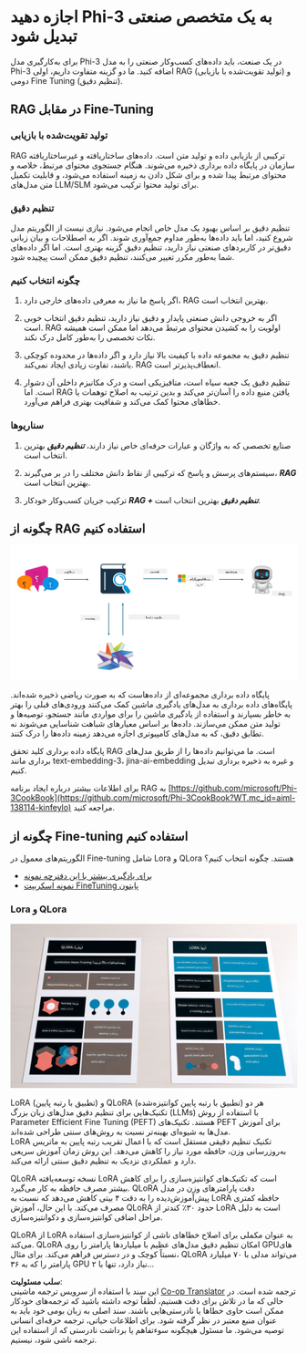 <!--
CO_OP_TRANSLATOR_METADATA:
{
  "original_hash": "743d7e9cb9c4e8ea642d77bee657a7fa",
  "translation_date": "2025-05-07T13:33:13+00:00",
  "source_file": "md/03.FineTuning/LetPhi3gotoIndustriy.md",
  "language_code": "fa"
}
-->
# **اجازه دهید Phi-3 به یک متخصص صنعتی تبدیل شود**

برای به‌کارگیری مدل Phi-3 در یک صنعت، باید داده‌های کسب‌وکار صنعتی را به مدل Phi-3 اضافه کنید. ما دو گزینه متفاوت داریم، اولی RAG (تولید تقویت‌شده با بازیابی) و دومی Fine Tuning (تنظیم دقیق).

## **RAG در مقابل Fine-Tuning**

### **تولید تقویت‌شده با بازیابی**

RAG ترکیبی از بازیابی داده و تولید متن است. داده‌های ساختاریافته و غیرساختاریافته سازمان در پایگاه داده برداری ذخیره می‌شوند. هنگام جستجوی محتوای مرتبط، خلاصه و محتوای مرتبط پیدا شده و برای شکل دادن به زمینه استفاده می‌شود، و قابلیت تکمیل متن مدل‌های LLM/SLM برای تولید محتوا ترکیب می‌شود.

### **تنظیم دقیق**

تنظیم دقیق بر اساس بهبود یک مدل خاص انجام می‌شود. نیازی نیست از الگوریتم مدل شروع کنید، اما باید داده‌ها به‌طور مداوم جمع‌آوری شوند. اگر به اصطلاحات و بیان زبانی دقیق‌تر در کاربردهای صنعتی نیاز دارید، تنظیم دقیق گزینه بهتری است. اما اگر داده‌های شما به‌طور مکرر تغییر می‌کنند، تنظیم دقیق ممکن است پیچیده شود.

### **چگونه انتخاب کنیم**

1. اگر پاسخ ما نیاز به معرفی داده‌های خارجی دارد، RAG بهترین انتخاب است.

2. اگر به خروجی دانش صنعتی پایدار و دقیق نیاز دارید، تنظیم دقیق انتخاب خوبی است. RAG اولویت را به کشیدن محتوای مرتبط می‌دهد اما ممکن است همیشه نکات تخصصی را به‌طور کامل درک نکند.

3. تنظیم دقیق به مجموعه داده با کیفیت بالا نیاز دارد و اگر داده‌ها در محدوده کوچکی باشند، تفاوت زیادی ایجاد نمی‌کند. RAG انعطاف‌پذیرتر است.

4. تنظیم دقیق یک جعبه سیاه است، متافیزیکی است و درک مکانیزم داخلی آن دشوار است. اما RAG یافتن منبع داده را آسان‌تر می‌کند و بدین ترتیب به اصلاح توهمات یا خطاهای محتوا کمک می‌کند و شفافیت بهتری فراهم می‌آورد.

### **سناریوها**

1. صنایع تخصصی که به واژگان و عبارات حرفه‌ای خاص نیاز دارند، ***تنظیم دقیق*** بهترین انتخاب است.

2. سیستم‌های پرسش و پاسخ که ترکیبی از نقاط دانش مختلف را در بر می‌گیرند، ***RAG*** بهترین انتخاب است.

3. ترکیب جریان کسب‌وکار خودکار ***RAG + تنظیم دقیق*** بهترین انتخاب است.

## **چگونه از RAG استفاده کنیم**

![rag](../../../../translated_images/rag.2014adc59e6f6007bafac13e800a6cbc3e297fbb9903efe20a93129bd13987e9.fa.png)

پایگاه داده برداری مجموعه‌ای از داده‌هاست که به صورت ریاضی ذخیره شده‌اند. پایگاه‌های داده برداری به مدل‌های یادگیری ماشین کمک می‌کنند ورودی‌های قبلی را بهتر به خاطر بسپارند و استفاده از یادگیری ماشین را برای مواردی مانند جستجو، توصیه‌ها و تولید متن ممکن می‌سازند. داده‌ها بر اساس معیارهای شباهت شناسایی می‌شوند نه تطابق دقیق، که به مدل‌های کامپیوتری اجازه می‌دهد زمینه داده‌ها را درک کنند.

پایگاه داده برداری کلید تحقق RAG است. ما می‌توانیم داده‌ها را از طریق مدل‌های برداری مانند text-embedding-3، jina-ai-embedding و غیره به ذخیره برداری تبدیل کنیم.

برای اطلاعات بیشتر درباره ایجاد برنامه RAG به [https://github.com/microsoft/Phi-3CookBook](https://github.com/microsoft/Phi-3CookBook?WT.mc_id=aiml-138114-kinfeylo) مراجعه کنید.

## **چگونه از Fine-tuning استفاده کنیم**

الگوریتم‌های معمول در Fine-tuning شامل Lora و QLora هستند. چگونه انتخاب کنیم؟
- [برای یادگیری بیشتر با این دفترچه نمونه](../../../../code/04.Finetuning/Phi_3_Inference_Finetuning.ipynb)
- [نمونه اسکریپت FineTuning پایتون](../../../../code/04.Finetuning/FineTrainingScript.py)

### **Lora و QLora**

![lora](../../../../translated_images/qlora.e6446c988ee04ca08807488bb7d9e2c0ea7ef4af9d000fc6d13032b4ac2de18d.fa.png)

LoRA (تطبیق با رتبه پایین) و QLoRA (تطبیق با رتبه پایین کوانتیزه‌شده) هر دو تکنیک‌هایی برای تنظیم دقیق مدل‌های زبان بزرگ (LLMs) با استفاده از روش Parameter Efficient Fine Tuning (PEFT) هستند. تکنیک‌های PEFT برای آموزش مدل‌ها به شیوه‌ای بهینه‌تر نسبت به روش‌های سنتی طراحی شده‌اند.  
LoRA تکنیک تنظیم دقیقی مستقل است که با اعمال تقریب رتبه پایین به ماتریس به‌روزرسانی وزن، حافظه مورد نیاز را کاهش می‌دهد. این روش زمان آموزش سریعی دارد و عملکردی نزدیک به تنظیم دقیق سنتی ارائه می‌کند.

QLoRA نسخه توسعه‌یافته LoRA است که تکنیک‌های کوانتیزه‌سازی را برای کاهش بیشتر مصرف حافظه به کار می‌گیرد. QLoRA دقت پارامترهای وزن در مدل پیش‌آموزش‌دیده را به دقت ۴ بیتی کاهش می‌دهد که نسبت به LoRA حافظه کمتری مصرف می‌کند. با این حال، آموزش QLoRA حدود ۳۰٪ کندتر از LoRA است به دلیل مراحل اضافی کوانتیزه‌سازی و دکوانتیزه‌سازی.

QLoRA از LoRA به عنوان مکملی برای اصلاح خطاهای ناشی از کوانتیزه‌سازی استفاده می‌کند. QLoRA امکان تنظیم دقیق مدل‌های عظیم با میلیاردها پارامتر را روی GPUهای نسبتاً کوچک و در دسترس فراهم می‌کند. برای مثال، QLoRA می‌تواند مدلی با ۷۰ میلیارد پارامتر را که به ۳۶ GPU نیاز دارد، تنها با ۲...

**سلب مسئولیت**:  
این سند با استفاده از سرویس ترجمه ماشینی [Co-op Translator](https://github.com/Azure/co-op-translator) ترجمه شده است. در حالی که ما در تلاش برای دقت هستیم، لطفاً توجه داشته باشید که ترجمه‌های خودکار ممکن است حاوی خطاها یا نادرستی‌هایی باشند. سند اصلی به زبان بومی خود باید به عنوان منبع معتبر در نظر گرفته شود. برای اطلاعات حیاتی، ترجمه حرفه‌ای انسانی توصیه می‌شود. ما مسئول هیچگونه سوءتفاهم یا برداشت نادرستی که از استفاده این ترجمه ناشی شود، نیستیم.
